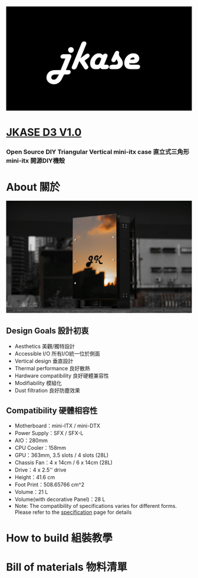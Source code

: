 ![GITHUB](/image/jkase_logo.png "JKASE LOGO")
# [JKASE D3 V1.0](https://jkasedesign.com/)
### Open Source DIY Triangular Vertical mini-itx case  直立式三角形 mini-itx 開源DIY機殼

# About  關於

![GITHUB](/image/sunset_in_mirror.jpeg "Sunset In Mirror")
## Design Goals  設計初衷
* Aesthetics  美觀/獨特設計
* Accessible I/O  所有I/O統一位於側面
* Vertical design  垂直設計
* Thermal performance  良好散熱
* Hardware compatibility  良好硬體兼容性
* Modifiability  模組化
* Dust filtration  良好防塵效果

## Compatibility  硬體相容性
* Motherboard：​mini-ITX / mini-DTX
* Power Supply：SFX / SFX-L
* AIO：280mm
* CPU Cooler：158mm
* GPU：363mm, 3.5 slots / 4 slots (28L)
* Chassis Fan：4 x 14cm / 6 x 14cm (28L)
* Drive：4 x 2.5'' drive​
* Height：41.6 cm
* Foot Print：508.65766 cm^2
* Volume：21 L
* Volume(with decorative Panel)：28 L
* Note: The compatibility of specifications varies for different forms. Please refer to the [specification](https://www.jkasedesign.com/general-1) page for details

# How to build  組裝教學


# Bill of materials  物料清單
